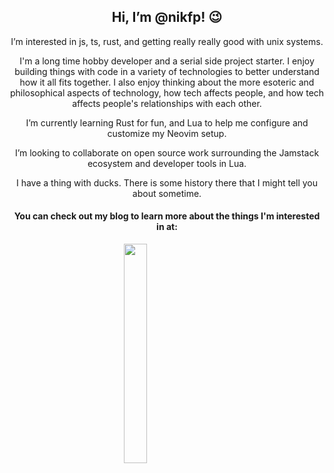 <h2 align="center">Hi, I’m @nikfp! 😉</h2>
<p align="center">I’m interested in js, ts, rust, and getting really really good with unix systems.</p>

<p align="center">I'm a long time hobby developer and a serial side project starter. I enjoy building things with code in a variety of technologies to better understand how it all fits together. I also enjoy thinking about the more esoteric and philosophical aspects of technology, how tech affects people, and how tech affects people's relationships with each other.</p>   

<p align="center">I’m currently learning Rust for fun, and Lua to help me configure and customize my Neovim setup.</p>

<p align="center">I’m looking to collaborate on open source work surrounding the Jamstack ecosystem and developer tools in Lua. </p>

<p align="center">I have a thing with ducks. There is some history there that I might tell you about sometime.</p> 

<h4 align="center">You can check out my blog to learn more about the things I'm interested in at:</h4>

<p align="center" style="width: 80%;">
<a href="https://blog.nikfp.com">
<img src="https://user-images.githubusercontent.com/46945607/197637655-02e41982-3c60-4ded-9477-2d99ec7d916d.png" width="30%"/>
</a>
</p>
